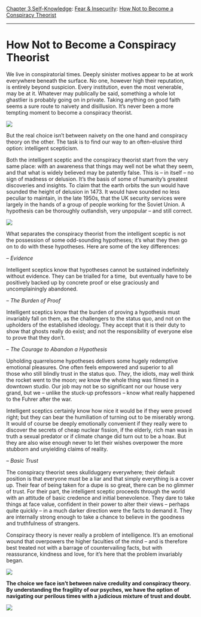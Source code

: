 [Chapter 3.Self-Knowledge](https://www.theschooloflife.com/thebookoflife/category/self-knowledge/): [Fear & Insecurity](https://www.theschooloflife.com/thebookoflife/category/self-knowledge/fear-insecurity/): [How Not to Become a Conspiracy Theorist](https://www.theschooloflife.com/thebookoflife/how-not-to-become-a-conspiracy-theorist/)

* * *

# How Not to Become a Conspiracy Theorist

We live in conspiratorial times. Deeply sinister motives appear to be at work everywhere beneath the surface. No one, however high their reputation, is&nbsp;entirely beyond suspicion. Every institution, even the most venerable, may be at it. Whatever may publically be said, something a whole lot ghastlier is probably going on in private. Taking anything on good faith seems a sure route to naivety and disillusion. It’s never been a more tempting moment to become a conspiracy theorist.

![](http://mediad.publicbroadcasting.net/p/wnpr/files/styles/medium/public/201510/spy.JPG)

But the real choice isn’t between naivety on the one hand and conspiracy theory on the other. The task is to find our way to an often-elusive third option: intelligent scepticism.

Both the intelligent sceptic and the conspiracy theorist start from the very same place: with an awareness that things may well not be what they seem, and that what is widely believed may be patently false. This is – in itself – no sign of madness or delusion. It’s the basis of some of humanity’s greatest discoveries and insights. To claim that the earth orbits the sun would have sounded the height of delusion in 1473. It would have sounded no less peculiar to maintain, in the late 1950s, that the UK security services were largely in the hands of a group of people working for the Soviet Union. A hypothesis can be thoroughly outlandish, very unpopular – and still correct.

**![](http://astro.hopkinsschools.org/course_documents/history/copernicus_to_galileo/copernican.jpg)**

What separates the conspiracy theorist from the intelligent sceptic is not the possession of some odd-sounding hypotheses; it’s what they then go on to do with these hypotheses. Here are some of the key differences: **&nbsp;**

_– Evidence_

Intelligent sceptics know that hypotheses cannot be sustained indefinitely without evidence. They can be trialled for a time, &nbsp;but eventually have to be positively backed up by concrete proof or else graciously and uncomplainingly abandoned. **&nbsp;**

_– The Burden of Proof_ **&nbsp;**

Intelligent sceptics know that the burden of proving a hypothesis must invariably fall on them, as the challengers to the status quo, and not on the upholders of the established ideology. They accept that it is their duty to show that ghosts really do exist; and not the responsibility of everyone else to prove that they don’t.

_– The Courage to Abandon a Hypothesis_

Upholding quarrelsome hypotheses delivers some hugely redemptive emotional pleasures. One often feels empowered and superior to all those&nbsp;who still blindly trust in the status quo. _They_, the idiots, may well think the rocket went to the moon; _we_ know the whole thing was filmed in a downtown studio. Our job may not be so significant nor our house very grand, but we – unlike the stuck-up professors – know what really happened to the Fuhrer after the war.

Intelligent sceptics certainly know how nice it would be if they were proved right; but they can bear the humiliation of turning out to be miserably wrong. It would of course be deeply emotionally convenient if they really were to discover the secrets of cheap nuclear fission, if the elderly, rich man was in truth a sexual predator or if climate change did turn out to be&nbsp;a hoax. But they are also wise enough never to let their wishes overpower the more stubborn and unyielding claims of reality.

_– Basic Trust_ **&nbsp;**

The conspiracy theorist sees skullduggery everywhere; their default position is that everyone must be a liar and that simply everything is a cover up. Their fear of being taken for a dupe is so great, there can be no glimmer of trust. For their part, the intelligent sceptic proceeds through the world with an attitude of basic credence and initial benevolence. They dare to take things at face value, confident in their power to alter their views – perhaps quite quickly – in a much darker direction were the facts to demand it. They are internally strong enough to take a chance to believe in the goodness and truthfulness of strangers.

Conspiracy theory is never really a problem of intelligence. It’s an emotional wound that overpowers the higher faculties of the mind – and is therefore best treated not with a barrage of countervailing facts, but with reassurance, kindness and love, for it’s here that the problem invariably began.

![](https://mydailyartdisplay.files.wordpress.com/2014/03/emmie-and-her-child-by-mary-cassatt-1889.jpg)

**The choice we face isn’t between naive credulity and conspiracy theory. By understanding the fragility of our psyches, we have the option of navigating our perilous times with a judicious mixture of&nbsp;trust and doubt.**

[![](https://img.youtube.com/vi/WoYjIDwbzLY/0.jpg)](https://www.youtube.com/embed/WoYjIDwbzLY '')
